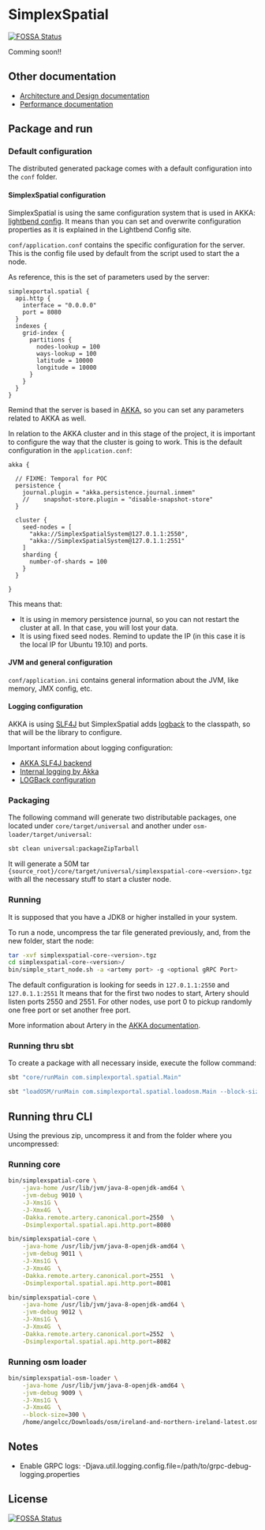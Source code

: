 # SimplexSpatial
[![FOSSA Status](https://app.fossa.io/api/projects/git%2Bgithub.com%2Fsimplexspatial%2Fsimplexspatial.svg?type=shield)](https://app.fossa.io/projects/git%2Bgithub.com%2Fsimplexspatial%2Fsimplexspatial?ref=badge_shield)


Comming soon!!

## Other documentation

- [Architecture and Design documentation](doc/architecture.md)
- [Performance documentation](doc/performance.md)


## Package and run

### Default configuration

The distributed generated package comes with a default configuration
into the `conf` folder.

#### SimplexSpatial configuration
SimplexSpatial is using the same configuration system that is used in
AKKA: [lightbend config](https://github.com/lightbend/config). It means
than you can set and overwrite configuration properties as it is
explained in the Lightbend Config site.

`conf/application.conf` contains the specific configuration for the
server. This is the config file used by default from the script used to
start the a node.

As reference, this is the set of parameters used by the server:
```
simplexportal.spatial {
  api.http {
    interface = "0.0.0.0"
    port = 8080
  }
  indexes {
    grid-index {
      partitions {
        nodes-lookup = 100
        ways-lookup = 100
        latitude = 10000
        longitude = 10000
      }
    }
  }
}

```

Remind that the server is based in [AKKA](https://akka.io/), so you can
set any parameters related to AKKA as well.

In relation to the AKKA cluster and in this stage of the project, it is
important to configure the way that the cluster is going to work. This
is the default configuration in the `application.conf`:
```
akka {

  // FIXME: Temporal for POC
  persistence {
    journal.plugin = "akka.persistence.journal.inmem"
    //    snapshot-store.plugin = "disable-snapshot-store"
  }

  cluster {
    seed-nodes = [
      "akka://SimplexSpatialSystem@127.0.1.1:2550",
      "akka://SimplexSpatialSystem@127.0.1.1:2551"
    ]
    sharding {
      number-of-shards = 100
    }
  }

}
```

This means that:
- It is using in memory persistence journal, so you can not restart the
  cluster at all. In that case, you will lost your data.
- It is using fixed seed nodes. Remind to update the IP (in this case it
  is the local IP for Ubuntu 19.10) and ports.

#### JVM and general configuration
`conf/application.ini` contains general information about the JVM, like
memory, JMX config, etc.

#### Logging configuration
AKKA is using [SLF4J](http://www.slf4j.org/) but SimplexSpatial adds
[logback](http://logback.qos.ch/) to the classpath, so that will be the
library to configure.

Important information about logging configuration:
- [AKKA SLF4J backend](https://doc.akka.io/docs/akka/current/typed/logging.html#slf4j-backend)
- [Internal logging by Akka](https://doc.akka.io/docs/akka/current/typed/logging.html#internal-logging-by-akka)
- [LOGBack configuration](http://logback.qos.ch/manual/configuration.html)

### Packaging

The following command will generate two distributable packages, one located
under `core/target/universal` and another under `osm-loader/target/universal`:

```bash
sbt clean universal:packageZipTarball
```

It will generate a 50M tar `{source_root}/core/target/universal/simplexspatial-core-<version>.tgz`
with all the necessary stuff to start a cluster node.

### Running

It is supposed that you have a JDK8 or higher installed in your system.

To run a node, uncompress the tar file generated previously, and, from
the new folder, start the node:
```bash
tar -xvf simplexspatial-core-<version>.tgz
cd simplexspatial-core-<version>/
bin/simple_start_node.sh -a <artemy port> -g <optional gRPC Port>
```

The default configuration is looking for seeds in `127.0.1.1:2550` and
`127.0.1.1:2551` It means that for the first two nodes to start, Artery
should listen ports 2550 and 2551. For other nodes, use port 0 to pickup
randomly one free port or set another free port.

More information about Artery in the
[AKKA documentation](https://doc.akka.io/docs/akka/current/remoting-artery.html).

### Running thru sbt
To create a package with all necessary inside, execute the follow command:
```bash
sbt "core/runMain com.simplexportal.spatial.Main"
```

```bash
sbt "loadOSM/runMain com.simplexportal.spatial.loadosm.Main --block-size=300 /home/angelcerveraclaudio/Downloads/osm/ireland-and-northern-ireland-latest.osm.pbf"
```

## Running thru CLI
Using the previous zip, uncompress it and from the folder where you
uncompressed:

### Running core

```bash
bin/simplexspatial-core \
    -java-home /usr/lib/jvm/java-8-openjdk-amd64 \
    -jvm-debug 9010 \
    -J-Xms1G \
    -J-Xmx4G  \
    -Dakka.remote.artery.canonical.port=2550  \
    -Dsimplexportal.spatial.api.http.port=8080

bin/simplexspatial-core \
    -java-home /usr/lib/jvm/java-8-openjdk-amd64 \
    -jvm-debug 9011 \
    -J-Xms1G \
    -J-Xmx4G  \
    -Dakka.remote.artery.canonical.port=2551  \
    -Dsimplexportal.spatial.api.http.port=8081

bin/simplexspatial-core \
    -java-home /usr/lib/jvm/java-8-openjdk-amd64 \
    -jvm-debug 9012 \
    -J-Xms1G \
    -J-Xmx4G  \
    -Dakka.remote.artery.canonical.port=2552  \
    -Dsimplexportal.spatial.api.http.port=8082

```

### Running osm loader

```bash
bin/simplexspatial-osm-loader \
    -java-home /usr/lib/jvm/java-8-openjdk-amd64 \
    -jvm-debug 9009 \
    -J-Xms1G \
    -J-Xmx4G  \
    --block-size=300 \
    /home/angelcc/Downloads/osm/ireland-and-northern-ireland-latest.osm.pbf
```




## Notes

- Enable GRPC logs: -Djava.util.logging.config.file=/path/to/grpc-debug-logging.properties


## License
[![FOSSA Status](https://app.fossa.io/api/projects/git%2Bgithub.com%2Fsimplexspatial%2Fsimplexspatial.svg?type=large)](https://app.fossa.io/projects/git%2Bgithub.com%2Fsimplexspatial%2Fsimplexspatial?ref=badge_large)